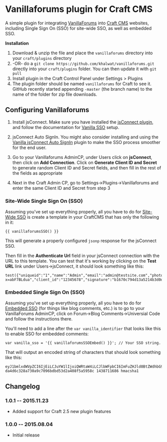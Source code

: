 # Vanillaforums plugin for Craft CMS

A simple plugin for integrating [VanillaForums](http://vanillaforums.org/) into [Craft CMS](http://buildwithcraft.com) websites, including Single Sign On (SSO) for site-wide SSO, as well as embedded SSO.

**Installation**

1. Download & unzip the file and place the `vanillaforums` directory into your `craft/plugins` directory
2.  -OR- do a `git clone https://github.com/khalwat/vanillaforums.git` directly into your `craft/plugins` folder.  You can then update it with `git pull`
3. Install plugin in the Craft Control Panel under Settings > Plugins
4. The plugin folder should be named `vanillaforums` for Craft to see it.  GitHub recently started appending `-master` (the branch name) to the name of the folder for zip file downloads.

## Configuring Vanillaforums

1. Install jsConnect.  Make sure you have installed the [jsConnect plugin](http://vanillaforums.org/addon/jsconnect-plugin), and follow the documentation for [Vanilla SSO](http://docs.vanillaforums.com/features/sso/) setup.

2. jsConnect Auto SignIn.  You might also consider installing and using the [Vanilla jsConnect Auto SignIn](http://vanillaforums.org/addon/jsconnectautosignin-plugin) plugin to make the SSO process smoother for the end user. 

3. Go to your Vanillaforums AdminCP, under Users click on **jsConnect**, then click on **Add Connection**.  Click on **Generate Client ID and Secret** to generate random Client ID and Secret fields, and then fill in the rest of the fields as appropriate

4. Next in the Craft Admin CP, go to Settings->Plugins->Vanillaforums and enter the same Client ID and Secret from step 3

### Site-Wide Single Sign On (SSO)

Assuming you've set up everything properly, all you have to do for [Site-Wide SSO](https://blog.vanillaforums.com/jsconnect-technical-documentation/) is create a template in your CraftCMS that has only the following in it:

	{{ vanillaforumsSSO() }}

This will generate a properly configured `jsonp` response for the jsConnect SSO.

Then fill in the **Authenticate Url** field in your jsConnect connection with the URL to this template.  You can test that it's working by clicking on the **Test URL** link under Users->jsConnect, it should look something like this:

    test({"uniqueid":"1","name":"Admin","email":"admin@testsite.com","photourl":"http:\/\/testsite.com\/cpresources\/userphotos\/admin\/100\/profilepic.jpg?x=abF7BLdua","client_id":"12345678","signature":"b1670c794d13a5214b3d0ddd3d9a2293"})


### Embedded Single Sign On (SSO)

Assuming you've set up everything properly, all you have to do for [Embedded SSO](https://blog.vanillaforums.com/jsconnect-technical-documentation-for-embedded-sso/) (for things like blog comments, etc.) is to go to your VanillaForums AdminCP, click on Forum->Blog Comments->Universial Code and follow the instructions there.

You'll need to add a line after the `var vanilla_identifier` that looks like this to enable SSO for embedded comments:

    var vanilla_sso = '{{ vanillaforumsSSOEmbed() }}'; // Your SSO string.

That will output an encoded string of characters that should look something like this:

    eyJ1bmlxdWVpZCI6IjEiLCJuYW1lIjoiQWRtaW4iLCJlbWFpbCI6ImFuZHJld0BtZWdhbG9tYW5pYWMuY29tIiwicGhvdG91cmwiOiJodHRwOlwvXC9UYXN0eVN0YWtlcy5jb21cL2NwcmVzb3VyY2VzXC91c2VycGhvdG9zXC9hbmRyZXdAbWVnYWxvbWFuaWFjLmNvbVwvMTAwXC9mcmFua19sZy5qcGc/eD1LTVFrMWl0aDciLCJjbGllbnRfaWQiOiIxODY0MjUyMjMwIn0= da4d6c328a730a9c7096bdbd53d2a408f5a5958c 1438711686 hmacsha1


## Changelog

### 1.0.1 -- 2015.11.23

* Added support for Craft 2.5 new plugin features

### 1.0.0 -- 2015.08.04

* Initial release
